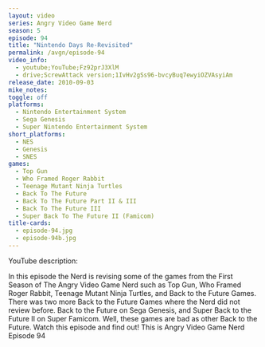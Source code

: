```yaml
---
layout: video
series: Angry Video Game Nerd
season: 5
episode: 94
title: "Nintendo Days Re-Revisited"
permalink: /avgn/episode-94
video_info:
  - youtube;YouTube;Fz92prJ3XlM
  - drive;ScrewAttack version;1IvHv2gSs96-bvcyBuq7ewyiOZVAsyiAm
release_date: 2010-09-03
mike_notes:
toggle: off
platforms:
  - Nintendo Entertainment System
  - Sega Genesis
  - Super Nintendo Entertainment System
short_platforms:
  - NES
  - Genesis
  - SNES
games:
  - Top Gun
  - Who Framed Roger Rabbit
  - Teenage Mutant Ninja Turtles
  - Back To The Future
  - Back To The Future Part II & III
  - Back To The Future III
  - Super Back To The Future II (Famicom)
title-cards:
  - episode-94.jpg
  - episode-94b.jpg
---
```


<p class="yt-description">YouTube description:</p>

In this episode the Nerd is revising some of the games from the First Season of The Angry Video Game Nerd such as Top Gun, Who Framed Roger Rabbit, Teenage Mutant Ninja Turtles, and Back to the Future Games. There was two more Back to the Future Games where the Nerd did not review before. Back to the Future on Sega Genesis, and Super Back to the Future II on Super Famicom. Well, these games are bad as other Back to the Future. Watch this episode and find out! This is Angry Video Game Nerd Episode 94